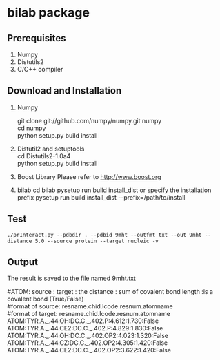 bilab package
=============

Prerequisites
-------------

1. Numpy
2. Distutils2
3. C/C++ compiler

Download and Installation
-------------------------
1. Numpy

    git clone git://github.com/numpy/numpy.git numpy  
    cd numpy  
    python setup.py build install  

2. Distutil2 and setuptools  
    cd Distutils2-1.0a4  
    python setup.py build install  

3. Boost Library
   Please refer to http://www.boost.org

4. bilab
    cd bilab
    pysetup run build install_dist
or  specify the installation prefix
    pysetup run build install_dist --prefix=/path/to/install

Test
-----
    ./prInteract.py --pdbdir . --pdbid 9mht --outfmt txt --out 9mht --distance 5.0 --source protein --target nucleic -v  

Output
--------------
The result is saved to the file named 9mht.txt    

\#ATOM: source : target : the distance : sum of covalent bond length :is a covalent bond (True/False)  
\#format of source: resname.chid.Icode.resnum.atomname  
\#format of target: resname.chid.Icode.resnum.atomname  
ATOM:TYR.A.\_.44.OH:DC.C.\_.402.P:4.612:1.730:False    
ATOM:TYR.A.\_.44.CE2:DC.C.\_.402.P:4.829:1.830:False    
ATOM:TYR.A.\_.44.OH:DC.C.\_.402.OP2:4.023:1.320:False    
ATOM:TYR.A.\_.44.CZ:DC.C.\_.402.OP2:4.305:1.420:False    
ATOM:TYR.A.\_.44.CE2:DC.C.\_.402.OP2:3.622:1.420:False    
